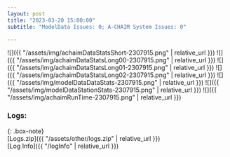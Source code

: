 ```yaml
---
layout: post
title: "2023-03-20 15:00:00"
subtitle: "ModelData Issues: 0; A-CHAIM System Issues: 0"

---
```


![]({{ "/assets/img/achaimDataStatsShort-2307915.png" | relative_url }})
![]({{ "/assets/img/achaimDataStatsLong00-2307915.png" | relative_url }})
![]({{ "/assets/img/achaimDataStatsLong01-2307915.png" | relative_url }})
![]({{ "/assets/img/achaimDataStatsLong02-2307915.png" | relative_url }})
![]({{ "/assets/img/modelDataDataStats-2307915.png" | relative_url }})
![]({{ "/assets/img/modelDataStationStats-2307915.png" | relative_url }})
![]({{ "/assets/img/achaimRunTime-2307915.png" | relative_url }})





### Logs:  
  
{: .box-note}  
[Logs.zip]({{ "/assets/other/logs.zip" | relative_url }})  
[Log Info]({{ "/logInfo" | relative_url }})  
